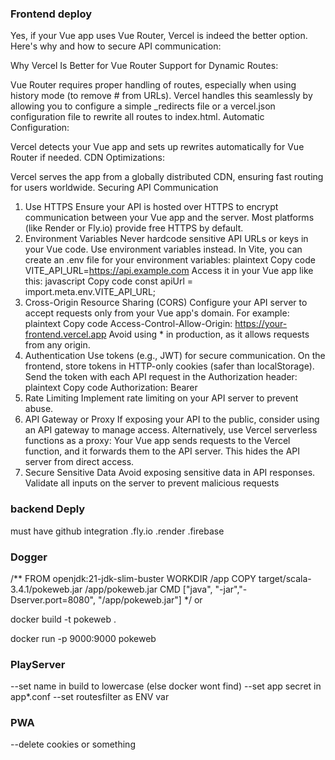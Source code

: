 
### Frontend deploy
Yes, if your Vue app uses Vue Router, Vercel is indeed the better option. Here's why and how to secure API communication:

Why Vercel Is Better for Vue Router
Support for Dynamic Routes:

Vue Router requires proper handling of routes, especially when using history mode (to remove # from URLs).
Vercel handles this seamlessly by allowing you to configure a simple _redirects file or a vercel.json configuration file to rewrite all routes to index.html.
Automatic Configuration:

Vercel detects your Vue app and sets up rewrites automatically for Vue Router if needed.
CDN Optimizations:

Vercel serves the app from a globally distributed CDN, ensuring fast routing for users worldwide.
Securing API Communication
1. Use HTTPS
Ensure your API is hosted over HTTPS to encrypt communication between your Vue app and the server.
Most platforms (like Render or Fly.io) provide free HTTPS by default.
2. Environment Variables
Never hardcode sensitive API URLs or keys in your Vue code. Use environment variables instead.
In Vite, you can create an .env file for your environment variables:
plaintext
Copy code
VITE_API_URL=https://api.example.com
Access it in your Vue app like this:
javascript
Copy code
const apiUrl = import.meta.env.VITE_API_URL;
3. Cross-Origin Resource Sharing (CORS)
Configure your API server to accept requests only from your Vue app's domain. For example:
plaintext
Copy code
Access-Control-Allow-Origin: https://your-frontend.vercel.app
Avoid using * in production, as it allows requests from any origin.
4. Authentication
Use tokens (e.g., JWT) for secure communication.
On the frontend, store tokens in HTTP-only cookies (safer than localStorage).
Send the token with each API request in the Authorization header:
plaintext
Copy code
Authorization: Bearer <token>
5. Rate Limiting
Implement rate limiting on your API server to prevent abuse.
6. API Gateway or Proxy
If exposing your API to the public, consider using an API gateway to manage access.
Alternatively, use Vercel serverless functions as a proxy:
Your Vue app sends requests to the Vercel function, and it forwards them to the API server.
This hides the API server from direct access.
7. Secure Sensitive Data
Avoid exposing sensitive data in API responses.
Validate all inputs on the server to prevent malicious requests 

### backend Deply
must have github integration
.fly.io
.render
.firebase


### Dogger
/**
FROM openjdk:21-jdk-slim-buster
WORKDIR /app
COPY target/scala-3.4.1/pokeweb.jar /app/pokeweb.jar
CMD ["java", "-jar","-Dserver.port=8080", "/app/pokeweb.jar"]
 */
 or



docker build -t pokeweb .

docker run -p 9000:9000 pokeweb

### PlayServer
--set name in build to lowercase (else docker wont find)
--set app secret in app*.conf
--set routesfilter as ENV var

### PWA
--delete cookies or something